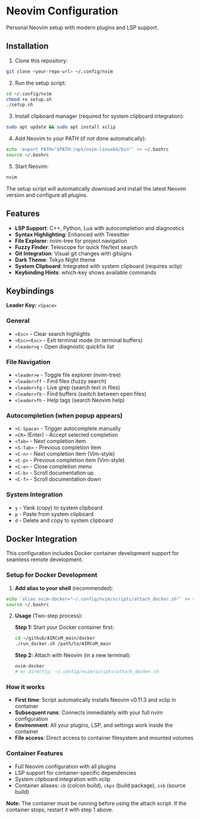 # Neovim Configuration

Personal Neovim setup with modern plugins and LSP support.

## Installation

1. Clone this repository:
```bash
git clone <your-repo-url> ~/.config/nvim
```

2. Run the setup script:
```bash
cd ~/.config/nvim
chmod +x setup.sh
./setup.sh
```

3. Install clipboard manager (required for system clipboard integration):
```bash
sudo apt update && sudo apt install xclip
```

4. Add Neovim to your PATH (if not done automatically):
```bash
echo 'export PATH="$PATH:/opt/nvim-linux64/bin"' >> ~/.bashrc
source ~/.bashrc
```

5. Start Neovim:
```bash
nvim
```

The setup script will automatically download and install the latest Neovim version and configure all plugins.

## Features

- **LSP Support**: C++, Python, Lua with autocompletion and diagnostics
- **Syntax Highlighting**: Enhanced with Treesitter
- **File Explorer**: nvim-tree for project navigation
- **Fuzzy Finder**: Telescope for quick file/text search
- **Git Integration**: Visual git changes with gitsigns
- **Dark Theme**: Tokyo Night theme
- **System Clipboard**: Integrated with system clipboard (requires xclip)
- **Keybinding Hints**: which-key shows available commands

## Keybindings

**Leader Key:** `<Space>`

### General
- `<Esc>` - Clear search highlights
- `<Esc><Esc>` - Exit terminal mode (in terminal buffers)
- `<leader>q` - Open diagnostic quickfix list

### File Navigation
- `<leader>e` - Toggle file explorer (nvim-tree)
- `<leader>ff` - Find files (fuzzy search)
- `<leader>fg` - Live grep (search text in files)
- `<leader>fb` - Find buffers (switch between open files)
- `<leader>fh` - Help tags (search Neovim help)

### Autocompletion (when popup appears)
- `<C-Space>` - Trigger autocomplete manually
- `<CR>` (Enter) - Accept selected completion
- `<Tab>` - Next completion item
- `<S-Tab>` - Previous completion item
- `<C-n>` - Next completion item (Vim-style)
- `<C-p>` - Previous completion item (Vim-style)
- `<C-e>` - Close completion menu
- `<C-b>` - Scroll documentation up
- `<C-f>` - Scroll documentation down

### System Integration
- `y` - Yank (copy) to system clipboard
- `p` - Paste from system clipboard
- `d` - Delete and copy to system clipboard

## Docker Integration

This configuration includes Docker container development support for seamless remote development.

### Setup for Docker Development

1. **Add alias to your shell** (recommended):
```bash
echo 'alias nvim-docker="~/.config/nvim/scripts/attach_docker.sh"' >> ~/.bashrc
source ~/.bashrc
```

2. **Usage** (Two-step process):

   **Step 1:** Start your Docker container first:
   ```bash
   cd ~/github/AIRCoM_main/docker
   ./run_docker.sh /path/to/AIRCoM_main
   ```

   **Step 2:** Attach with Neovim (in a new terminal):
   ```bash
   nvim-docker
   # or directly: ~/.config/nvim/scripts/attach_docker.sh
   ```

### How it works

- **First time**: Script automatically installs Neovim v0.11.3 and xclip in container
- **Subsequent runs**: Connects immediately with your full nvim configuration
- **Environment**: All your plugins, LSP, and settings work inside the container
- **File access**: Direct access to container filesystem and mounted volumes

### Container Features

- Full Neovim configuration with all plugins
- LSP support for container-specific dependencies  
- System clipboard integration with xclip
- Container aliases: `cb` (colcon build), `cbps` (build package), `ssb` (source build)

**Note:** The container must be running before using the attach script. If the container stops, restart it with step 1 above.
